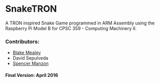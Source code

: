 # SnakeTRON

A TRON inspired Snake Game programmed in ARM Assembly using the
Raspberry Pi Model B for CPSC 359 - Computing Machinery II.

### Contributors:
- [Blake Mealey](https://github.com/blake-mealey)
- David Sepulveda
- [Spencer Manzon](https://github.com/spencer-m)




#### Final Version: April 2016
